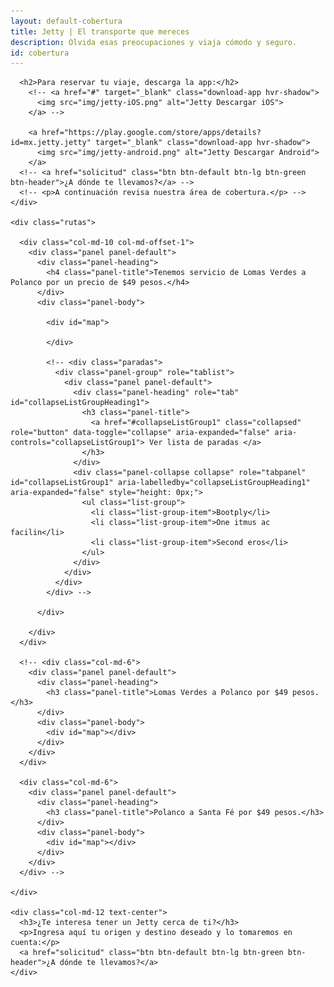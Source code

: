 ```yaml
---
layout: default-cobertura
title: Jetty | El transporte que mereces
description: Olvida esas preocupaciones y viaja cómodo y seguro.
id: cobertura
---
```


<div class="container cobertura">
  <div class="row">
    <div class="col-md-8 col-md-offset-2 text-center">

      <h2>Para reservar tu viaje, descarga la app:</h2>
        <!-- <a href="#" target="_blank" class="download-app hvr-shadow">
          <img src="img/jetty-iOS.png" alt="Jetty Descargar iOS">
        </a> -->

        <a href="https://play.google.com/store/apps/details?id=mx.jetty.jetty" target="_blank" class="download-app hvr-shadow">
          <img src="img/jetty-android.png" alt="Jetty Descargar Android">
        </a>
      <!-- <a href="solicitud" class="btn btn-default btn-lg btn-green btn-header">¿A dónde te llevamos?</a> -->
      <!-- <p>A continuación revisa nuestra área de cobertura.</p> -->
    </div>

    <div class="rutas">

      <div class="col-md-10 col-md-offset-1">
        <div class="panel panel-default">
          <div class="panel-heading">
            <h4 class="panel-title">Tenemos servicio de Lomas Verdes a Polanco por un precio de $49 pesos.</h4>
          </div>
          <div class="panel-body">

            <div id="map">

            </div>

            <!-- <div class="paradas">
              <div class="panel-group" role="tablist">
                <div class="panel panel-default">
                  <div class="panel-heading" role="tab" id="collapseListGroupHeading1">
                    <h3 class="panel-title">
                      <a href="#collapseListGroup1" class="collapsed" role="button" data-toggle="collapse" aria-expanded="false" aria-controls="collapseListGroup1"> Ver lista de paradas </a>
                    </h3>
                  </div>
                  <div class="panel-collapse collapse" role="tabpanel" id="collapseListGroup1" aria-labelledby="collapseListGroupHeading1" aria-expanded="false" style="height: 0px;">
                    <ul class="list-group">
                      <li class="list-group-item">Bootply</li>
                      <li class="list-group-item">One itmus ac facilin</li>
                      <li class="list-group-item">Second eros</li>
                    </ul>
                  </div>
                </div>
              </div>
            </div> -->

          </div>

        </div>
      </div>

      <!-- <div class="col-md-6">
        <div class="panel panel-default">
          <div class="panel-heading">
            <h3 class="panel-title">Lomas Verdes a Polanco por $49 pesos.</h3>
          </div>
          <div class="panel-body">
            <div id="map"></div>
          </div>
        </div>
      </div>

      <div class="col-md-6">
        <div class="panel panel-default">
          <div class="panel-heading">
            <h3 class="panel-title">Polanco a Santa Fé por $49 pesos.</h3>
          </div>
          <div class="panel-body">
            <div id="map"></div>
          </div>
        </div>
      </div> -->

    </div>

    <div class="col-md-12 text-center">
      <h3>¿Te interesa tener un Jetty cerca de ti?</h3>
      <p>Ingresa aquí tu origen y destino deseado y lo tomaremos en cuenta:</p>
      <a href="solicitud" class="btn btn-default btn-lg btn-green btn-header">¿A dónde te llevamos?</a>
    </div>
  </div>
</div>

